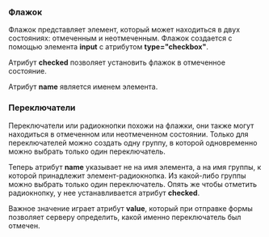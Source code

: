 ### Флажок
Флажок представляет элемент, который может находиться в двух состояниях: отмеченным и неотмеченным. Флажок создается с помощью элемента **input** с атрибутом **type="checkbox"**.

Атрибут **checked** позволяет установить флажок в отмеченное состояние.

Атрибут **name** является именем элемента.
### Переключатели
Переключатели или радиокнопки похожи на флажки, они также могут находиться в отмеченном или неотмеченном состоянии. Только для переключателей можно создать одну группу, в которой одновременно можно выбрать только один переключатель.

Теперь атрибут **name** указывает не на имя элемента, а на имя группы, к которой принадлежит элемент-радиокнопка. Из какой-либо группы можно выбрать только один переключатель. Опять же чтобы отметить радиокнопку, у нее устанавливается атрибут **checked**.

Важное значение играет атрибут **value**, который при отправке формы позволяет серверу определить, какой именно переключатель был отмечен.